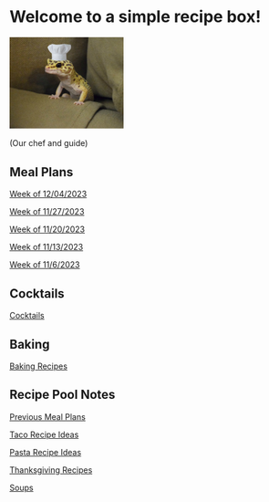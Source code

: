 # Welcome to a simple recipe box!

<img src="./lizard_chef.jpg" alt="Our Hero" width="200"/>

(Our chef and guide) 

## Meal Plans

[Week of 12/04/2023](1./mealplan20231204.md)

[Week of 11/27/2023](./mealplan20231127.md)

[Week of 11/20/2023](./mealplan20231120.md)

[Week of 11/13/2023](./mealplan20231113.md)

[Week of 11/6/2023](./mealplan20231106.md)

## Cocktails

[Cocktails](./CockTailIndex.md)

## Baking

[Baking Recipes](./BakingIndex.md)

## Recipe Pool Notes

[Previous Meal Plans](./PreviousMealPlansIndex.md)

[Taco Recipe Ideas](./TacoRecipeIdeas.md)

[Pasta Recipe Ideas](./PastaRecipeIdeas.md)

[Thanksgiving Recipes](./ThanksgivingIndex.md)

[Soups](./SoupIndex.md)